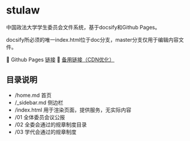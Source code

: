 # stulaw

中国政法大学学生委员会文件系统，基于docsify和Github Pages。

docsify所必须的唯一index.html位于doc分支，master分支仅用于编辑内容文件。

🔗 Github Pages [链接](https://rickylee.monster/blog) 🔗 [备用链接（CDN优化）](https://doc2.rickylee.monster)

## 目录说明

- /home.md 首页
- /_sidebar.md 侧边栏
- /index.html 用于渲染页面，提供服务，无实际内容
- /01  全体委员会议公报
- /02  全委会通过的规章制度目录
- /03  学代会通过的规章制度
